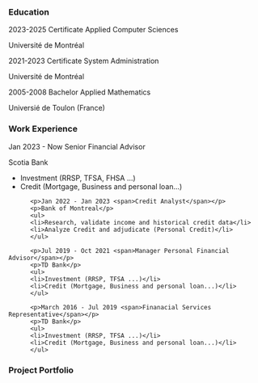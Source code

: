 <H3>Education</H3>
<p>2023-2025 <span>Certificate Applied Computer Sciences</span></p>
          <p>Universit&eacute; de Montr&eacute;al </p>
          <p>2021-2023 <span>Certificate System Administration</span></p>
          <p>Universit&eacute; de Montr&eacute;al </p>
          <p>2005-2008 <span>Bachelor Applied Mathematics</span></p>
          <p>Universi&eacute; de Toulon (France)</p>
<H3>Work Experience</H3>
<p>Jan 2023 - Now <span>Senior Financial Advisor</span></p>
          <p>Scotia Bank</p>
          <ul>
          <li>Investment (RRSP, TFSA, FHSA ...)</li>
          <li>Credit (Mortgage, Business and personal loan...)</li>
          </ul>

          <p>Jan 2022 - Jan 2023 <span>Credit Analyst</span></p>
          <p>Bank of Montreal</p>
          <ul>
          <li>Research, validate income and historical credit data</li>
          <li>Analyze Credit and adjudicate (Personal Credit)</li>
          </ul>

          <p>Jul 2019 - Oct 2021 <span>Manager Personal Financial Advisor</span></p>
          <p>TD Bank</p>
          <ul>
          <li>Investment (RRSP, TFSA ...)</li>
          <li>Credit (Mortgage, Business and personal loan...)</li>
          </ul>

          <p>March 2016 - Jul 2019 <span>Finanacial Services Representative</span></p>
          <p>TD Bank</p>
          <ul>
          <li>Investment (RRSP, TFSA ...)</li>
          <li>Credit (Mortgage, Business and personal loan...)</li>
          </ul>
<H3>Project Portfolio</H3>

<!--
**Koulem/Koulem** is a ✨ _special_ ✨ repository because its `README.md` (this file) appears on your GitHub profile.

Here are some ideas to get you started:

- 🔭 I’m currently working on ...
- 🌱 I’m currently learning ...
- 👯 I’m looking to collaborate on ...
- 🤔 I’m looking for help with ...
- 💬 Ask me about ...
- 📫 How to reach me: ...
- 😄 Pronouns: ...
- ⚡ Fun fact: ...
-->

